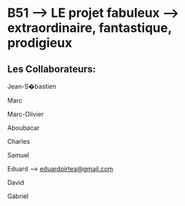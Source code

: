 B51 --> LE projet fabuleux --> extraordinaire, fantastique, prodigieux
======================================================================

Les Collaborateurs:
--------------------
Jean-S�bastien

Marc

Marc-Olivier

Aboubacar

Charles

Samuel

Eduard --> eduardpirtea@gmail.com

David

Gabriel


